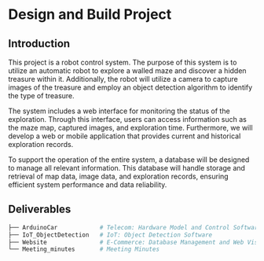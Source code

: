 # Design and Build Project

## Introduction

This project is a robot control system. The purpose of this system is to utilize an automatic robot to explore a walled maze and discover a hidden treasure within it. Additionally, the robot will utilize a camera to capture images of the treasure and employ an object detection algorithm to identify the type of treasure.

The system includes a web interface for monitoring the status of the exploration. Through this interface, users can access information such as the maze map, captured images, and exploration time. Furthermore, we will develop a web or mobile application that provides current and historical exploration records.

To support the operation of the entire system, a database will be designed to manage all relevant information. This database will handle storage and retrieval of map data, image data, and exploration records, ensuring efficient system performance and data reliability.

## Deliverables

```bash Stores project documentation
├── ArduinoCar            # Telecom: Hardware Model and Control Software    
├── IoT_ObjectDetection   # IoT: Object Detection Software
├── Website               # E-Commerce: Database Management and Web Visualisation
└── Meeting_minutes       # Meeting Minutes
```

